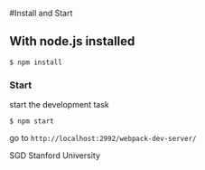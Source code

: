 #Install and Start

## With node.js installed
	$ npm install

### Start
start the development task

	$ npm start

go to `http://localhost:2992/webpack-dev-server/`

SGD Stanford University
